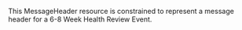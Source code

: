 This MessageHeader resource is constrained to represent a message header for a 6-8 Week Health Review Event.